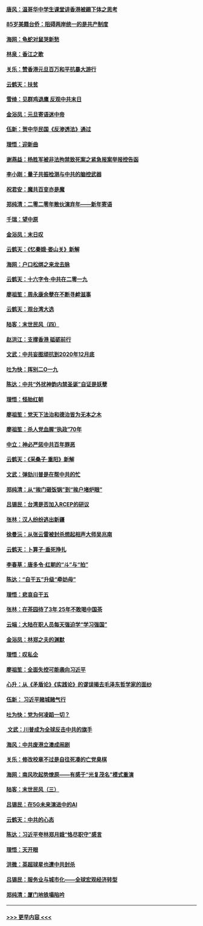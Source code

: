 #### [唐风：温哥华中学生课堂讲香港被踢下体之思考](../pages/nsc993/n11766848.md?t=01041155) 
#### [85岁美籍台侨：阻碍两岸统一的是共产制度](../pages/nsc993/n11765043.md?t=01041155) 
#### [海网：龟蛇对鼠哭新愁](../pages/nsc993/n11764895.md?t=01041155) 
#### [林泉：香江之歌](../pages/nsc993/n11764415.md?t=01041155) 
#### [关乐：赞香港元旦百万和平抗暴大游行](../pages/nsc993/n11764382.md?t=01041155) 
#### [云鹤天：扶贫](../pages/nsc993/n11764245.md?t=01041155) 
#### [雪绮：见群鸡退鹰  反观中共末日](../pages/nsc993/n11762112.md?t=01041155) 
#### [金浴凤：元旦寄语迷中帝](../pages/nsc993/n11761788.md?t=01041155) 
#### [伍新：贺中华民国《反渗透法》通过](../pages/nsc993/n11761994.md?t=01041155) 
#### [理悟：迎新曲](../pages/nsc993/n11761152.md?t=01041155) 
#### [谢燕益：杨胜军被非法拘禁致死案之紧急报案举报控告函](../pages/nsc993/n11756134.md?t=01041155) 
#### [李小刚：量子共振检测与中共的脑控武器](../pages/nsc993/n11754518.md?t=01041155) 
#### [祝君安：魔共百变亦是魔](../pages/nsc993/n11754469.md?t=01041155) 
#### [郑纯清：二零二零年散伙演弃年——新年寄语](../pages/nsc993/n11754195.md?t=01041155) 
#### [千瑞：望中原](../pages/nsc993/n11754159.md?t=01041155) 
#### [金浴凤：末日叹](../pages/nsc993/n11752359.md?t=01041155) 
#### [云鹤天：《忆秦娥‧娄山关》新解](../pages/nsc993/n11752348.md?t=01041155) 
#### [海网：户口松绑之来龙去脉](../pages/nsc993/n11752328.md?t=01041155) 
#### [云鹤天：十六字令‧中共在二零一九](../pages/nsc993/n11752305.md?t=01041155) 
#### [廖祖笙：周永康余孽在不断寻衅滋事](../pages/nsc993/n11751013.md?t=01041155) 
#### [云鹤天：观台湾大选](../pages/nsc993/n11751007.md?t=01041155) 
#### [陆客：末世民风（四）](../pages/nsc993/n11749203.md?t=01041155) 
#### [赵洪江：支撑香港 砥砺前行](../pages/nsc993/n11748482.md?t=01041155) 
#### [文武：中共妄图顽抗到2020年12月底](../pages/nsc993/n11748446.md?t=01041155) 
#### [吐为快：挥别二O一九](../pages/nsc993/n11748411.md?t=01041155) 
#### [陈达：中共“外扰神韵内禁圣诞”自证是妖孽](../pages/nsc993/n11748226.md?t=01041155) 
#### [理悟：怪胎红朝](../pages/nsc993/n11748206.md?t=01041155) 
#### [廖祖笙：党天下法治和德治皆为无本之木](../pages/nsc993/n11748135.md?t=01041155) 
#### [廖祖笙：杀人党血腥“执政”70年](../pages/nsc993/n11745144.md?t=01041155) 
#### [中立：神必严惩中共百年罪恶](../pages/nsc993/n11744970.md?t=01041155) 
#### [云鹤天：《采桑子‧重阳》新解](../pages/nsc993/n11744948.md?t=01041155) 
#### [文武：弹劾川普是在帮中共的忙](../pages/nsc993/n11744758.md?t=01041155) 
#### [郑纯清：从“挨门砸饭锅”到“挨户堵炉眼”](../pages/nsc993/n11744745.md?t=01041155) 
#### [吕锡民：台湾是否加入RCEP的研议](../pages/nsc993/n11744701.md?t=01041155) 
#### [张林：汉人纷纷逃出新疆](../pages/nsc993/n11743530.md?t=01041155) 
#### [徐曼沅：从张云雷被封杀想起相声大师吴兆南](../pages/nsc993/n11741816.md?t=01041155) 
#### [云鹤天：卜算子‧垂死挣扎](../pages/nsc993/n11739956.md?t=01041155) 
#### [李春草：唐多令‧红朝的“斗”与“拍”](../pages/nsc993/n11739830.md?t=01041155) 
#### [陈达：“自干五”升级“牵妨母”](../pages/nsc993/n11739724.md?t=01041155) 
#### [理悟：悲哀自干五](../pages/nsc993/n11739547.md?t=01041155) 
#### [张林：在茶园待了3年 25年不敢喝中国茶](../pages/nsc993/n11739240.md?t=01041155) 
#### [云端：大陆在职人员每天强迫学“学习强国”](../pages/nsc993/n11738735.md?t=01041155) 
#### [金浴凤：林郑之夫的渊默](../pages/nsc993/n11737735.md?t=01041155) 
#### [理悟：叹私企](../pages/nsc993/n11737715.md?t=01041155) 
#### [廖祖笙：全面失控可能袭向习近平](../pages/nsc993/n11737704.md?t=01041155) 
#### [心升：从《矛盾论》《实践论》的谬误揭去毛泽东哲学家的面纱](../pages/nsc993/n11736962.md?t=01041155) 
#### [伍新： 习近平赌城赌气行](../pages/nsc993/n11736929.md?t=01041155) 
#### [吐为快：党为何凌蹈一切？](../pages/nsc993/n11736915.md?t=01041155) 
#### [ 文武：川普成为全球反击中共的旗手](../pages/nsc993/n11736882.md?t=01041155) 
#### [海风：中共废港立澳成闹剧](../pages/nsc993/n11735857.md?t=01041155) 
#### [关乐：修改校章不过是自往死凑的亡党臭棋](../pages/nsc993/n11735097.md?t=01041155) 
#### [海网：南风吹起势燎原——有感于“光复茂名”模式重演](../pages/nsc993/n11732308.md?t=01041155) 
#### [陆客：末世民风（三）](../pages/nsc993/n11732211.md?t=01041155) 
#### [吕锡民：在5G未来演进中的AI](../pages/nsc993/n11730010.md?t=01041155) 
#### [云鹤天：中共的心态](../pages/nsc993/n11729906.md?t=01041155) 
#### [陈达：习近平夸林郑月娥“恪尽职守”感言](../pages/nsc993/n11729881.md?t=01041155) 
#### [理悟：天开眼](../pages/nsc993/n11729699.md?t=01041155) 
#### [洪微：英超球星也遭中共封杀](../pages/nsc993/n11727243.md?t=01041155) 
#### [吕锡民：服务业与城市化——全球宏观经济转型](../pages/nsc993/n11725845.md?t=01041155) 
#### [郑纯清：厦门地铁塌陷吟](../pages/nsc993/n11725813.md?t=01041155) 

----
#### [ >>> 更早内容 <<< ](../indexes/nsc993-earlier.md)
